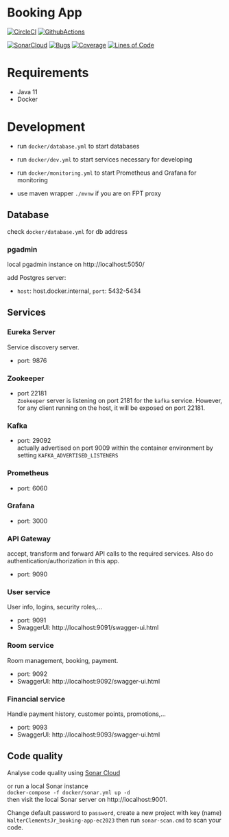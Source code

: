 # Booking App

[![CircleCI](https://circleci.com/gh/WalterClementsJr/booking-app-ec2023.svg?style=svg)](https://circleci.com/gh/WalterClementsJr/booking-app-ec2023)
[![GithubActions](https://github.com/walterclementsjr/booking-app-ec2023/actions/workflows/maven.yml/badge.svg)](https://github.com/walterclementsjr/booking-app-ec2023)

[![SonarCloud](https://sonarcloud.io/images/project_badges/sonarcloud-black.svg)](https://sonarcloud.io/dashboard?id=WalterClementsJr_booking-app-ec2023)
[![Bugs](https://sonarcloud.io/api/project_badges/measure?project=WalterClementsJr_booking-app-ec2023&metric=bugs)](https://sonarcloud.io/dashboard?id=WalterClementsJr_booking-app-ec2023)
[![Coverage](https://sonarcloud.io/api/project_badges/measure?project=WalterClementsJr_booking-app-ec2023&metric=coverage)](https://sonarcloud.io/dashboard?id=WalterClementsJr_booking-app-ec2023)
[![Lines of Code](https://sonarcloud.io/api/project_badges/measure?project=WalterClementsJr_booking-app-ec2023&metric=ncloc)](https://sonarcloud.io/dashboard?id=WalterClementsJr_booking-app-ec2023)

# Requirements
- Java 11
- Docker

# Development
- run `docker/database.yml` to start databases
- run `docker/dev.yml` to start services necessary for developing
- run `docker/monitoring.yml` to start Prometheus and Grafana for monitoring

- use maven wrapper `./mvnw` if you are on FPT proxy

## Database
check `docker/database.yml` for db address

### pgadmin
local pgadmin instance on http://localhost:5050/

add Postgres server:
- `host`: host.docker.internal, `port`: 5432-5434

## Services
### Eureka Server
Service discovery server.
- port: 9876

### Zookeeper
- port 22181  
`Zookeeper` server is listening on port 2181 for the `kafka` service.
However, for any client running on the host, it will be exposed on port 22181.

### Kafka
- port: 29092  
  actually advertised on port 9009 within the container environment by setting `KAFKA_ADVERTISED_LISTENERS`

### Prometheus
- port: 6060

### Grafana
- port: 3000

### API Gateway
accept, transform and forward API calls to the required services.
Also do authentication/authorization in this app.

- port: 9090

### User service
User info, logins, security roles,...
- port: 9091
- SwaggerUI: http://localhost:9091/swagger-ui.html

### Room service
Room management, booking, payment.
- port: 9092
- SwaggerUI: http://localhost:9092/swagger-ui.html

### Financial service
Handle payment history, customer points, promotions,...
- port: 9093
- SwaggerUI: http://localhost:9093/swagger-ui.html

## Code quality
Analyse code quality using [Sonar Cloud](https://sonarcloud.io/project/overview?id=WalterClementsJr_booking-app-ec2023)

or run a local Sonar instance  
`docker-compose -f docker/sonar.yml up -d`  
then visit the local Sonar server on http://localhost:9001.

Change default password to `password`, create a new project with key (name) `WalterClementsJr_booking-app-ec2023`
then run `sonar-scan.cmd` to scan your code.


